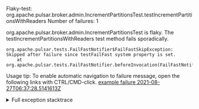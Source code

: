         
Flaky-test: org.apache.pulsar.broker.admin.IncrementPartitionsTest.testIncrementPartitionsWithReaders
Number of failures: 1

org.apache.pulsar.broker.admin.IncrementPartitionsTest is flaky. The testIncrementPartitionsWithReaders test method fails sporadically.

```
org.apache.pulsar.tests.FailFastNotifier$FailFastSkipException: Skipped after failure since testFailFast system property is set.
	at org.apache.pulsar.tests.FailFastNotifier.beforeInvocation(FailFastNotifier.java:88)

```

Usage tip: To enable automatic navigation to failure message, open the following links with CTRL/CMD-click.
[example failure 2021-08-27T06:37:28.5141613Z](https://github.com/apache/pulsar/runs/3440411059?check_suite_focus=true#step:9:1471)


<details>
<summary>Full exception stacktrace</summary>
<code><pre>
org.apache.pulsar.tests.FailFastNotifier$FailFastSkipException: Skipped after failure since testFailFast system property is set.
	at org.apache.pulsar.tests.FailFastNotifier.beforeInvocation(FailFastNotifier.java:88)

</pre></code>
</details>


